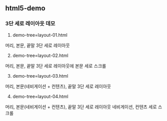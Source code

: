 ## html5-demo

### 3단 세로 레이아웃 데모

 1. demo-tree=layout-01.html

 머리, 본문, 끝말 3단 세로 레이아웃

 2. demo-tree=layout-02.html

 머리, 본문, 끝말 3단 세로 레이아웃에 본문 세로 스크롤

 3. demo-tree=layout-03.html

 머리, 본문(네비게이션 + 컨텐츠), 끝말 3단 세로 레이아웃

 4. demo-tree=layout-04.html

 머리, 본문(네비게이션 + 컨텐츠), 끝말 3단 세로 레이아웃 네비게이션, 컨텐츠 세로 스크롤


